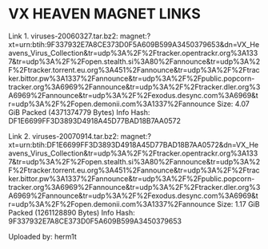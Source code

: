 # VX HEAVEN MAGNET LINKS


Link 1. viruses-20060327.tar.bz2: magnet:?xt=urn:btih:9F337932E7A8CE373D0F5A609B599A3450379653&dn=VX_Heavens_Virus_Collection&tr=udp%3A%2F%2Ftracker.opentrackr.org%3A1337&tr=udp%3A%2F%2Fopen.stealth.si%3A80%2Fannounce&tr=udp%3A%2F%2Ftracker.torrent.eu.org%3A451%2Fannounce&tr=udp%3A%2F%2Ftracker.bittor.pw%3A1337%2Fannounce&tr=udp%3A%2F%2Fpublic.popcorn-tracker.org%3A6969%2Fannounce&tr=udp%3A%2F%2Ftracker.dler.org%3A6969%2Fannounce&tr=udp%3A%2F%2Fexodus.desync.com%3A6969&tr=udp%3A%2F%2Fopen.demonii.com%3A1337%2Fannounce
Size: 4.07 GiB Packed (4371374779 Bytes)
Info Hash: DF1E6699FF3D3893D4918A45D77BAD18B7AA0572





Link 2. viruses-20070914.tar.bz2: magnet:?xt=urn:btih:DF1E6699FF3D3893D4918A45D77BAD18B7AA0572&dn=VX_Heavens_Virus_Collection&tr=udp%3A%2F%2Ftracker.opentrackr.org%3A1337&tr=udp%3A%2F%2Fopen.stealth.si%3A80%2Fannounce&tr=udp%3A%2F%2Ftracker.torrent.eu.org%3A451%2Fannounce&tr=udp%3A%2F%2Ftracker.bittor.pw%3A1337%2Fannounce&tr=udp%3A%2F%2Fpublic.popcorn-tracker.org%3A6969%2Fannounce&tr=udp%3A%2F%2Ftracker.dler.org%3A6969%2Fannounce&tr=udp%3A%2F%2Fexodus.desync.com%3A6969&tr=udp%3A%2F%2Fopen.demonii.com%3A1337%2Fannounce
Size: 1.17 GiB Packed (1261128890 Bytes)
Info Hash: 9F337932E7A8CE373D0F5A609B599A3450379653


Uploaded by: herm1t